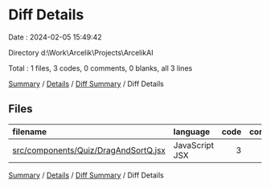 # Diff Details

Date : 2024-02-05 15:49:42

Directory d:\\Work\\Arcelik\\Projects\\ArcelikAI

Total : 1 files,  3 codes, 0 comments, 0 blanks, all 3 lines

[Summary](results.md) / [Details](details.md) / [Diff Summary](diff.md) / Diff Details

## Files
| filename | language | code | comment | blank | total |
| :--- | :--- | ---: | ---: | ---: | ---: |
| [src/components/Quiz/DragAndSortQ.jsx](/src/components/Quiz/DragAndSortQ.jsx) | JavaScript JSX | 3 | 0 | 0 | 3 |

[Summary](results.md) / [Details](details.md) / [Diff Summary](diff.md) / Diff Details